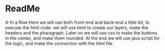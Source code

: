 # ReadMe
4-In a Row 
Here we will use both front-end and back-end a little bit, to execute the html code.
we will use html to create our layers, make the headers and the pharagraph. 
Later on we will use css to make the buttons in the center, and make them rounded.
At the end we will use java script for the logic, and make the connection with the html file.
